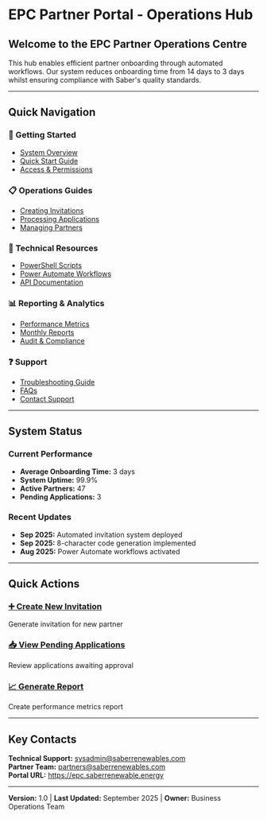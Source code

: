 # EPC Partner Portal - Operations Hub

## Welcome to the EPC Partner Operations Centre

This hub enables efficient partner onboarding through automated workflows. Our system reduces onboarding time from 14 days to 3 days whilst ensuring compliance with Saber's quality standards.

---

## Quick Navigation

### 🚀 Getting Started
- [System Overview](./02-system-overview.md)
- [Quick Start Guide](./03-quick-start.md)
- [Access & Permissions](./04-access-permissions.md)

### 📋 Operations Guides
- [Creating Invitations](./05-creating-invitations.md)
- [Processing Applications](./06-processing-applications.md)
- [Managing Partners](./07-managing-partners.md)

### 🔧 Technical Resources
- [PowerShell Scripts](./08-powershell-scripts.md)
- [Power Automate Workflows](./09-power-automate.md)
- [API Documentation](./10-api-documentation.md)

### 📊 Reporting & Analytics
- [Performance Metrics](./11-performance-metrics.md)
- [Monthly Reports](./12-monthly-reports.md)
- [Audit & Compliance](./13-audit-compliance.md)

### ❓ Support
- [Troubleshooting Guide](./14-troubleshooting.md)
- [FAQs](./15-faqs.md)
- [Contact Support](./16-support-contacts.md)

---

## System Status

### Current Performance
- **Average Onboarding Time:** 3 days
- **System Uptime:** 99.9%
- **Active Partners:** 47
- **Pending Applications:** 3

### Recent Updates
- **Sep 2025:** Automated invitation system deployed
- **Sep 2025:** 8-character code generation implemented
- **Aug 2025:** Power Automate workflows activated

---

## Quick Actions

### [➕ Create New Invitation](https://saberrenewables.sharepoint.com/sites/SaberEPCPartners/Lists/EPC%20Invitations/NewForm.aspx)
Generate invitation for new partner

### [📥 View Pending Applications](https://saberrenewables.sharepoint.com/sites/SaberEPCPartners/Lists/EPC%20Onboarding)
Review applications awaiting approval

### [📈 Generate Report](./12-monthly-reports.md)
Create performance metrics report

---

## Key Contacts

**Technical Support:** sysadmin@saberrenewables.com  
**Partner Team:** partners@saberrenewables.com  
**Portal URL:** https://epc.saberrenewable.energy

---

**Version:** 1.0 | **Last Updated:** September 2025 | **Owner:** Business Operations Team
